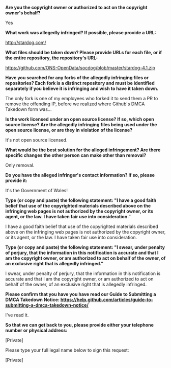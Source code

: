 __Are you the copyright owner or authorized to act on the copyright owner's behalf?__

Yes

__What work was allegedly infringed? If possible, please provide a URL:__

http://stardog.com/

__What files should be taken down? Please provide URLs for each file, or if the entire repository, the repository's URL:__

https://github.com/ONS-OpenData/socdog/blob/master/stardog-4.1.zip

__Have you searched for any forks of the allegedly infringing files or repositories? Each fork is a distinct repository and must be identified separately if you believe it is infringing and wish to have it taken down.__

The only fork is one of my employees who forked it to send them a PR to remove the offending IP, before we realized where Github's DMCA Takedown form was...

__Is the work licensed under an open source license? If so, which open source license? Are the allegedly infringing files being used under the open source license, or are they in violation of the license?__

It's not open source licensed.

__What would be the best solution for the alleged infringement? Are there specific changes the other person can make other than removal?__

Only removal.

__Do you have the alleged infringer's contact information? If so, please provide it:__

It's the Government of Wales!

__Type (or copy and paste) the following statement: "I have a good faith belief that use of the copyrighted materials described above on the infringing web pages is not authorized by the copyright owner, or its agent, or the law. I have taken fair use into consideration."__

I have a good faith belief that use of the copyrighted materials described above on the infringing web pages is not authorized by the copyright owner, or its agent, or the law. I have taken fair use into consideration.

__Type (or copy and paste) the following statement: "I swear, under penalty of perjury, that the information in this notification is accurate and that I am the copyright owner, or am authorized to act on behalf of the owner, of an exclusive right that is allegedly infringed."__

I swear, under penalty of perjury, that the information in this notification is accurate and that I am the copyright owner, or am authorized to act on behalf of the owner, of an exclusive right that is allegedly infringed.

__Please confirm that you have you have read our Guide to Submitting a DMCA Takedown Notice: https://help.github.com/articles/guide-to-submitting-a-dmca-takedown-notice/__

I've read it.

__So that we can get back to you, please provide either your telephone number or physical address:__

[Private]

Please type your full legal name below to sign this request:

[Private]
